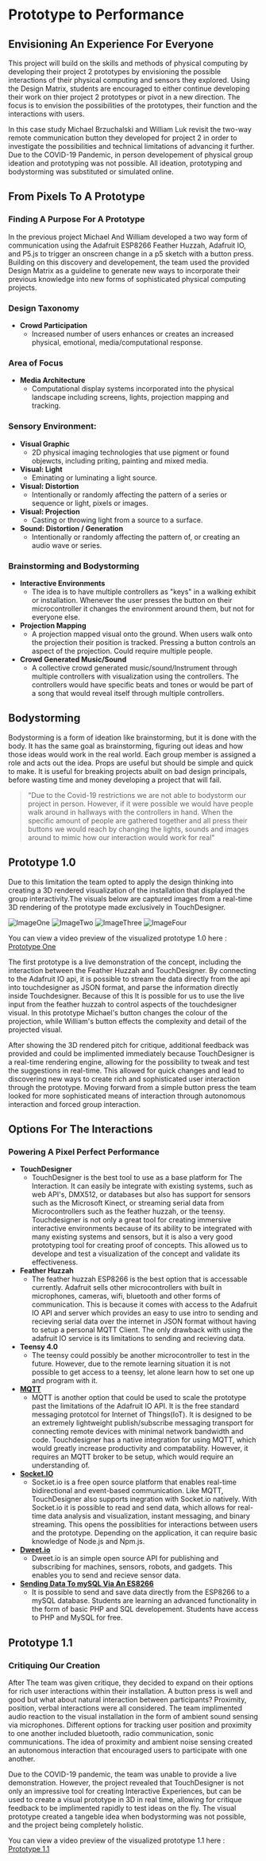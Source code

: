 # Prototype to Performance
## Envisioning An Experience For Everyone
This project will build on the skills and methods of physical computing by developing their project 2 prototypes by envisioning the possible interactions of their physical computing and sensors they explored.  Using the Design Matrix, students are encouraged to either continue developing their work on thier project 2 prototypes or pivot in a new direction.  The focus is to envision the possibilities of the prototypes, their function and the interactions with users.  

In this case study Michael Brzuchalski and William Luk revisit the two-way remote communication button they developed for project 2 in order to investigate the possibilities and technical limitations of advancing it further.  Due to the COVID-19 Pandemic, in person developement of physical group ideation and prototyping was not possible.  All ideation, prototyping and bodystorming was substituted or simulated online.   
 
## From Pixels To A Prototype
### Finding A Purpose For A Prototype
In the previous project Michael And William developed a two way form of communication using the Adafruit ESP8266 Feather Huzzah, Adafruit IO, and P5.js to trigger an onscreen change in a p5 sketch with a button press.  Building on this discovery and developement, the team used the provided Design Matrix as a guideline to generate new ways to incorporate their previous knowledge into new forms of sophisticated physical computing projects.  
 
### Design Taxonomy
  * **Crowd Participation**
    * Increased number of users enhances or creates an increased physical, emotional, media/computational response.  
       
### Area of Focus
  * **Media Architecture**
    * Computational display systems incorporated into the physical landscape including screens, lights, projection mapping and tracking.
    
### Sensory Environment:
  * **Visual Graphic**
    * 2D physical imaging technologies that use pigment or found objewcts, including priting, painting and mixed media.  
  * **Visual: Light**
    * Eminating or luminating a light source.
  * **Visual: Distortion**
    * Intentionally or randomly affecting the pattern of a series or sequence or light, pixels or images.  
  * **Visual: Projection**
    * Casting or throwing light from a source to a surface.  
  * **Sound: Distortion / Generation** 
    * Intentionally or randomly affecting the pattern of, or creating an audio wave or series.  
    
### Brainstorming and Bodystorming
  * **Interactive Environments**
    * The idea is to have multiple controllers as "keys" in a walking exhibit or installation.  Whenever the user presses the button on their microcontroller it changes the environment around them, but not for everyone else.  
  * **Projection Mapping**
    * A projection mapped visual onto the ground.  When users walk onto the projection their position is tracked.  Pressing a button controls an aspect of the projection.  Could require multiple people.  
  * **Crowd Generated Music/Sound**
    * A collective crowd generated music/sound/Instrument through multiple controllers with visualization using the controllers.  The controllers would have specific beats and tones or would be part of a song that would reveal itself through multiple controllers.  
    
## Bodystorming
Bodystorming is a form of ideation like brainstorming, but it is done with the body.  It has the same goal as brainstorming, figuring out ideas and how those ideas would work in the real world.  Each group member is assigned a role and acts out the idea.  Props are useful but should be simple and quick to make.  It is useful for breaking projects abuilt on bad design principals, before wasting time and money developing a project that will fail.  
    
> "Due to the Covid-19 restrictions we are not able to bodystorm our project in person.  However, if it were possible we would have people walk around in hallways with the controllers in hand.  When the specific amount of people are gathered together and all press their buttons we would reach by changing the lights, sounds and images around to mimic how our interaction would work for real"
    
    
    
## Prototype 1.0
Due to this limitation the team opted to apply the design thinking into creating a 3D rendered visualization of the installation that displayed the group interactivity.The visuals below are captured images from a real-time 3D rendering of the prototype made exclusively in TouchDesigner.  

![ImageOne](images/TDMovieOut.0.jpg)
![ImageTwo](images/TDMovieOut.1.jpg)
![ImageThree](images/TDMovieOut.2.jpg)
![ImageFour](images/TDMovieOut.3.jpg)

You can view a video preview of the visualized prototype 1.0 here : [Prototype One](https://www.youtube.com/watch?v=RlnMgWQJlpA&feature=youtu.be)

The first prototype is a live demonstration of the concept, including the interaction between the Feather Huzzah and TouchDesigner.  By connecting to the Adafruit IO api, it is possible to stream the data directly from the api into touchdesigner as JSON format, and parse the information directly inside Touchdesigner.  Because of this It is possible for us to use the live input from the feather huzzah to control aspects of the touchdesigner visual.  In this prototype Michael's button changes the colour of the projection, while William's button effects the complexity and detail of the projected visual.    

After showing the 3D rendered pitch for critique, additional feedback was provided and could be implimented immediately because TouchDesigner is a real-time rendering engine, allowing for the possibility to tweak and test the suggestions in real-time.  This allowed for quick changes and lead to discovering new ways to create rich and sophisticated user interaction through the prototype.  Moving forward from a simple button press the team looked for more sophisticated means of interaction through autonomous interaction and forced group interaction.  

## Options For The Interactions
### Powering A Pixel Perfect Performance 
* **TouchDesigner**
    * TouchDesigner is the best tool to use as a base platform for The Interaction.  It can easily be integrate with existing systems, such as web API's, DMX512, or databases but also has support for sensors such as the Microsoft Kinect, or streaming serial data from Microcontrollers such as the feather huzzah, or the teensy.  Touchdesigner is not only a great tool for creating immersive interactive environments because of its ability to be integrated with many existing systems and sensors, but it is also a very good prototyping tool for creating proof of concepts.  This allowed us to develope and test a visualization of the concept and validate its effectiveness.  
* **Feather Huzzah**
    * The feather huzzah ESP8266 is the best option that is accessable currently.  Adafruit sells other microcontrollers with built in microphones, cameras, wifi, bluetooth and other forms of communication.  This is because it comes with access to the Adafruit IO API and server which provides an easy to use intro to sending and recieving serial data over the internet in JSON format without having to setup a personal MQTT Client.  The only drawback with using the adafruit IO service is its limitations to sending and recieving data.  
* **Teensy 4.0**
    * The teensy could possibly be another microcontroller to test in the future.  However, due to the remote learning situation it is not possible to get access to a teensy, let alone learn how to set one up and program with it.  
* **[MQTT](https://mqtt.org/)**
    * MQTT is another option that could be used to scale the prototype past the limitations of the Adafruit IO API.  It is the free standard messaging prototcol for Internet of Things(IoT).  It is designed to be an extremely lightweight publish/subscribe messaging transport for connecting remote devices with minimal network bandwidth and code.  Touchdesigner has a native integration for using MQTT, which would greatly increase productivity and compatability. However, it requires an MQTT broker to be setup, which would require an understanding of.  
* **[Socket.IO](https://socket.io/)**
    * Socket.io is a free open source platform that enables real-time bidirectional and event-based communication.  Like MQTT, TouchDesigner also supports inegration with Socket.io natively.  With Socket.io it is possible to read and send data, which allows for real-time data analysis and visualization, instant messaging, and binary streaming.  This opens the possiblities for interactions between users and the prototype.  Depending on the application, it can require basic knowledge of Node.js and Npm.js.
* **[Dweet.io](https://dweet.io/)**
    * Dweet.io is an simple open source API for publishing and subscribing for machines, sensors, robots, and gadgets.  This enables you to send and recieve sensor data.
* **[Sending Data To mySQL Via An ES8266](https://theiotprojects.com/insert-data-into-mysql-database-with-esp8266/)**
    * It is possible to send and save data directly from the ESP8266 to a mySQL database.  Students are learning an advanced functionality in the form of basic PHP and SQL developement.  Students have access to PHP and MySQL for free.  


## Prototype 1.1
### Critiquing Our Creation 

After The team was given critique, they decided to expand on their options for rich user interactions within their installation.  A button press is well and good but what about natural interaction between participants?  Proximity, position, verbal interactions were all considered.  The team implimented audio reaction to the visual installation in the form of ambient sound sensing via microphones.  Different options for tracking user position and proximity to one another included bluetooth, radio communication, sonic communications.  The idea of proximity and ambient noise sensing created an autonomous interaction that encouraged users to participate with one another.  

Due to the COVID-19 pandemic, the team was unable to provide a live demonstration.  However, the project revealed that TouchDesigner is not only an impressive tool for creating Interactive Experiences, but can be used to create a visual prototype in 3D in real time, allowing for critique feedback to be implimented rapidly to test ideas on the fly.  The visual prototype created a tangeble idea when bodystorming was not possible, and the project being completely holistic.  

You can view a video preview of the visualized prototype 1.1 here : [Prototype 1.1](https://www.youtube.com/watch?v=__j6FiRErwo&feature=youtu.be)
